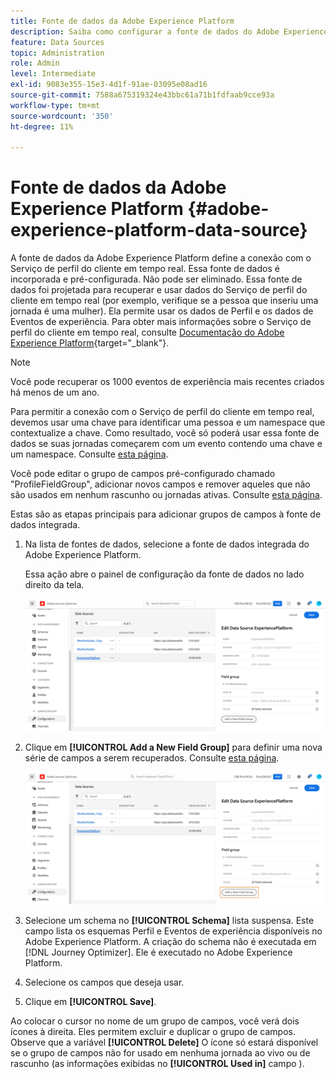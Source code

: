 ```yaml
---
title: Fonte de dados da Adobe Experience Platform
description: Saiba como configurar a fonte de dados do Adobe Experience Platform
feature: Data Sources
topic: Administration
role: Admin
level: Intermediate
exl-id: 9083e355-15e3-4d1f-91ae-03095e08ad16
source-git-commit: 7588a675319324e43bbc61a71b1fdfaab9cce93a
workflow-type: tm+mt
source-wordcount: '350'
ht-degree: 11%

---
```


# Fonte de dados da Adobe Experience Platform {#adobe-experience-platform-data-source}

A fonte de dados da Adobe Experience Platform define a conexão com o Serviço de perfil do cliente em tempo real. Essa fonte de dados é incorporada e pré-configurada. Não pode ser eliminado. Essa fonte de dados foi projetada para recuperar e usar dados do Serviço de perfil do cliente em tempo real (por exemplo, verifique se a pessoa que inseriu uma jornada é uma mulher). Ela permite usar os dados de Perfil e os dados de Eventos de experiência. Para obter mais informações sobre o Serviço de perfil do cliente em tempo real, consulte [Documentação do Adobe Experience Platform](https://experienceleague.adobe.com/docs/experience-platform/profile/home.html?lang=pt-BR){target=&quot;_blank&quot;}.

>[!NOTE]
>
>Você pode recuperar os 1000 eventos de experiência mais recentes criados há menos de um ano.

Para permitir a conexão com o Serviço de perfil do cliente em tempo real, devemos usar uma chave para identificar uma pessoa e um namespace que contextualize a chave. Como resultado, você só poderá usar essa fonte de dados se suas jornadas começarem com um evento contendo uma chave e um namespace. Consulte [esta página](../building-journeys/journey.md).

Você pode editar o grupo de campos pré-configurado chamado &quot;ProfileFieldGroup&quot;, adicionar novos campos e remover aqueles que não são usados em nenhum rascunho ou jornadas ativas. Consulte [esta página](../datasource/configure-data-sources.md#define-field-groups).

Estas são as etapas principais para adicionar grupos de campos à fonte de dados integrada.

1. Na lista de fontes de dados, selecione a fonte de dados integrada do Adobe Experience Platform.

   Essa ação abre o painel de configuração da fonte de dados no lado direito da tela.

   ![](../assets/journey23.png)

1. Clique em **[!UICONTROL Add a New Field Group]** para definir uma nova série de campos a serem recuperados. Consulte [esta página](../datasource/configure-data-sources.md#define-field-groups).

   ![](../assets/journey24.png)

1. Selecione um schema no **[!UICONTROL Schema]** lista suspensa. Este campo lista os esquemas Perfil e Eventos de experiência disponíveis no Adobe Experience Platform. A criação do schema não é executada em [!DNL Journey Optimizer]. Ele é executado no Adobe Experience Platform.
1. Selecione os campos que deseja usar.
1. Clique em **[!UICONTROL Save]**.

Ao colocar o cursor no nome de um grupo de campos, você verá dois ícones à direita. Eles permitem excluir e duplicar o grupo de campos. Observe que a variável **[!UICONTROL Delete]** O ícone só estará disponível se o grupo de campos não for usado em nenhuma jornada ao vivo ou de rascunho (as informações exibidas no **[!UICONTROL Used in]** campo ).
